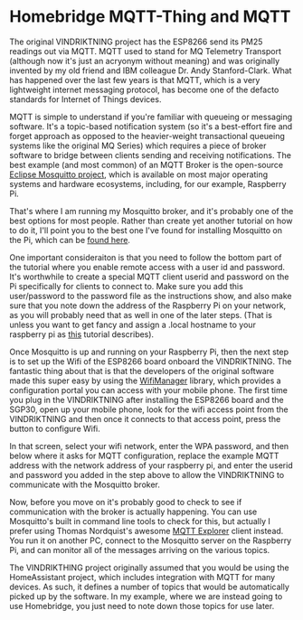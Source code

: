 # Homebridge MQTT-Thing and MQTT

The original VINDRIKTNING project has the ESP8266 send its PM25 readings out via MQTT. MQTT used to stand for MQ Telemetry Transport (although now it's just an acryonym without meaning) and was originally invented by my old friend and IBM colleague Dr. Andy Stanford-Clark. What has happened over the last few years is that MQTT, which is a very lightweight internet messaging protocol, has become one of the defacto standards for Internet of Things devices.

MQTT is simple to understand if you're familiar with queueing or messaging software.  It's a topic-based notification system (so it's a best-effort fire and forget approach as opposed to the heavier-weight transactional queueing systems like the original MQ Series) which requires a piece of broker software to bridge between clients sending and receiving notifications.  The best example (and most common) of an MQTT Broker is the open-source [Eclipse Mosquitto project](https://mosquitto.org/), which is available on most major operating systems and hardware ecosystems, including, for our example, Raspberry Pi.

That's where I am running my Mosquitto broker, and it's probably one of the best options for most people.  Rather than create yet another tutorial on how to do it, I'll point you to the best one I've found for installing Mosquitto on the Pi, which can be [found here](https://randomnerdtutorials.com/how-to-install-mosquitto-broker-on-raspberry-pi/). 

One important consideraiton is that you need to follow the bottom part of the tutorial where you enable remote access with a user id and password. It's worthwhile to create a special MQTT client userid and password on the Pi specifically for clients to connect to. Make sure you add this user/password to the password file as the instructions show, and also make sure that you note down the address of the Raspberry Pi on your network, as you will probably need that as well in one of the later steps. (That is unless you want to get fancy and assign a .local hostname to your raspberry pi as [this](https://www.howtogeek.com/167190/how-and-why-to-assign-the-.local-domain-to-your-raspberry-pi/) tutorial describes).

Once Mosquitto is up and running on your Raspberry Pi, then the next step is to set up the Wifi of the ESP8266 board onboard the VINDRIKTNING.  The fantastic thing about that is that the developers of the original software made this super easy by using the [WifiManager](https://github.com/tzapu/WiFiManager/) library, which provides a configuration portal you can access with your mobile phone. The first time you plug in the VINDRIKTNING after installing the ESP8266 board and the SGP30, open up your mobile phone, look for the wifi access point from the VINDRIKTNING and then once it connects to that access point, press the button to configure Wifi.  

In that screen, select your wifi network, enter the WPA password, and then below where it asks for MQTT configuration, replace the example MQTT address with the network address of your raspberry pi, and enter the userid and password you added in the step above to allow the VINDRIKTNING to communicate with the Mosquitto broker.

Now, before you move on it's probably good to check to see if communication with the broker is actually happening. You can use Mosquitto's built in command line tools to check for this, but actually I prefer using Thomas Nordquist's awesome [MQTT Explorer](http://mqtt-explorer.com/) client instead.  You run it on another PC, connect to the Mosquitto server on the Raspberry Pi, and can monitor all of the messages arriving on the various topics.

The VINDRIKTHING project originally assumed that you would be using the HomeAssistant project, which includes integration with MQTT for many devices.  As such, it defines a number of topics that would be automatically picked up by the software.  In my example, where we are instead going to use Homebridge, you just need to note down those topics for use later. 
